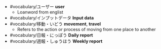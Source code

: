 - #vocabulary/ユーザー **user**
	- Loanword from englist
- #vocabulary/インプットデータ **Input data**
- #vocabulary/移動・いどう **movement**, **travel**
	- Refers to the action or process of moving from one place to another
- #vocabulary/日報・にっぽう **Daily report**
- #vocabulary/週報・しゅうほう **Weekly report**
